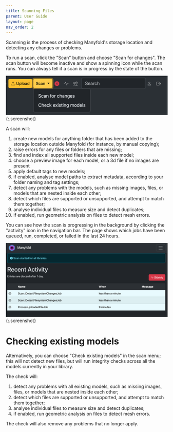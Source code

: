 ```yaml
---
title: Scanning Files
parent: User Guide
layout: page
nav_order: 2
---
```


Scanning is the process of checking Manyfold's storage location and detecting any changes or problems.

To run a scan, click the "Scan" button and choose "Scan for changes". The scan button will become inactive and show a spinning icon while the scan runs. You can always tell if a scan is in progress by the state of the button.

![Scan button and menu](/images/manual/scan-button.png){:.screenshot}

A scan will:

1. create new models for anything folder that has been added to the storage location outside Manyfold (for instance, by manual copying);
1. raise errors for any files or folders that are missing;
1. find and index all supported files inside each new model;
1. choose a preview image for each model, or a 3d file if no images are present
1. apply default tags to new models;
1. if enabled, analyse model paths to extract metadata, according to your folder naming and tag settings;
1. detect any problems with the models, such as missing images, files, or models that are nested inside each other;
1. detect which files are supported or unsupported, and attempt to match them together;
1. analyse individual files to measure size and detect duplicates;
1. if enabled, run geometric analysis on files to detect mesh errors.

You can see how the scan is progressing in the background by clicking the "activity" icon in the navigation bar. The page shows which jobs have been queued, run, completed, or failed in the last 24 hours.

![Activity screen](/images/manual/activity.png){:.screenshot}

# Checking existing models

Alternatively, you can choose "Check existing models" in the scan menu; this will not detect new files, but will run integrity checks across all the models currently in your library.

The check will:

1. detect any problems with all existing models, such as missing images, files, or models that are nested inside each other;
1. detect which files are supported or unsupported, and attempt to match them together;
1. analyse individual files to measure size and detect duplicates;
1. if enabled, run geometric analysis on files to detect mesh errors.

The check will also remove any problems that no longer apply.

